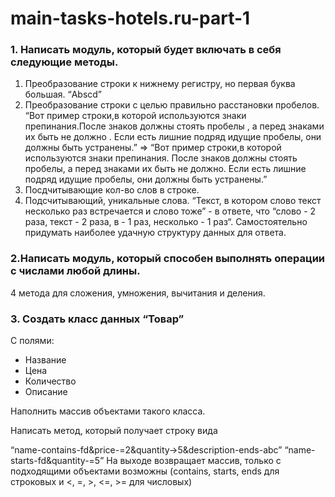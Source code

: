 # main-tasks-hotels.ru-part-1

### 1. Написать модуль, который будет включать в себя следующие методы.
1. Преобразование строки к нижнему регистру, но первая буква большая. “Abscd”
2. Преобразование строки с целью правильно расстановки пробелов. “Вот пример строки,в которой     используются знаки препинания.После знаков должны стоять пробелы , а перед знаками их быть не должно .    Если есть лишние подряд идущие пробелы, они должны быть устранены.” =>
“Вот пример строки,в которой используются знаки препинания. После знаков должны стоять пробелы, а перед знаками их быть не должно. Если есть лишние подряд идущие пробелы, они должны быть устранены.”
3. Посдчитывающие кол-во слов в строке.
4. Подсчитывающий, уникальные слова. “Текст, в котором слово текст несколько раз встречается и слово тоже” - в ответе, что “слово - 2 раза, текст - 2 раза, в - 1 раз, несколько - 1 раз“. Самостоятельно придумать наиболее удачную структуру данных для ответа.

### 2.Написать модуль, который способен выполнять операции с числами любой длины.
4 метода для сложения, умножения, вычитания и деления.

### 3. Создать класс данных “Товар”
С полями:
- Название
- Цена
- Количество
- Описание

Наполнить массив объектами такого класса.

Написать метод, который получает строку вида

“name-contains-fd&price-=2&quantity->5&description-ends-abc”
“name-starts-fd&quantity-=5”
На выходе возвращает массив, только с подходящими объектами
возможны (contains, starts, ends для строковых и <, =, >, <=, >= для числовых)
